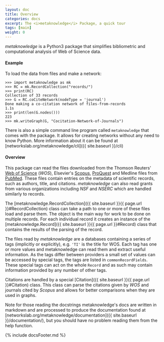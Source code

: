 ```yaml
---
layout: doc
title: Overview
categories: docs
excerpt: The <i>metaknowledge</i> Package, a quick tour
tags: [main]
weight: 0
---
```

<a name="Overview"></a>
_metaknowledge_ is a Python3 package that simplifies bibliometric and computational analysis of Web of Science data.

#### Example

To load the data from files and make a network:

    >>> import metaknowledge as mk
    >>> RC = mk.RecordCollection("records/")
    >>> print(RC)
    Collection of 33 records
    >>> G = RC.coCiteNetwork(nodeType = 'journal')
    Done making a co-citation network of files-from-records                 1.1s
    >>> print(len(G.nodes()))
    223
    >>> mk.writeGraph(G, "Cocitation-Network-of-Journals")

There is also a simple command line program called `metaknowledge` that comes with the package. It allows for creating networks without any need to know Python. More information about it can be found at [networkslab.org/metaknowledge/cli]({{ site.baseurl }}/cli)

#### Overview

This package can read the files downloaded from the Thomson Reuters' [Web of Science](https://webofknowledge.com) (_WOS_), Elsevier's [Scopus](https://www.scopus.com/), [ProQuest](www.proquest.com/) and Medline files from [PubMed](www.ncbi.nlm.nih.gov/pubmed). These files contain entries on the metadata of scientific records, such as authors, title, and citations. _metaknowledge_ can also read grants from various organizations including _NSF_ and _NSERC_ which are handled similarly to records.

The [metaknowledge.RecordCollection]({{ site.baseurl }}{{ page.url }}#RecordCollection) class can take a path to one or more of these files load and parse them. The object is the main way for work to be done on multiple records. For each individual record it creates an instance of the [metaknowledge.Record]({{ site.baseurl }}{{ page.url }}#Record) class that contains the results of the parsing of the record.

The files read by _metaknowledge_ are a databases containing a series of tags (implicitly or explicitly), e.g. `'TI'` is the title for WOS. Each tag has one or more values and metaknowledge can read them and extract useful information. As the tags differ between providers a small set of values can be accessed by special tags, the tags are listed in `commonRecordFields`. These special tags can act on the whole `Record` and as such may contain information provided by any number of other tags.

Citations are handled by a special [Citation]({{ site.baseurl }}{{ page.url }}#Citation) class. This class can parse the citations given by _WOS_ and journals cited by _Scopus_ and allows for better comparisons when they are used in graphs.

Note for those reading the docstrings metaknowledge's docs are written in markdown and are processed to produce the documentation found at [networkslab.org/metaknowledge/documentation]({{ site.baseurl }}/documentation/), but you should have no problem reading them from the help function.





{% include docsFooter.md %}